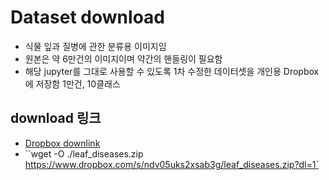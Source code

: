 # Dataset download
* 식물 잎과 질병에 관한 분류용 이미지임
* 원본은 약 6만건의 이미지이며 약간의 핸들링이 필요함
* 해당 jupyter를 그대로 사용할 수 있도록 1차 수정한 데이터셋을 개인용 Dropbox에 저장함 1만건, 10클래스


## download 링크
* [Dropbox downlink](https://www.dropbox.com/scl/fo/ztkzcw29hck331zy9l3e0/h?dl=0&rlkey=33t1y0qi8mblbq4mwxxr29kko)
* ``wget -O ./leaf_diseases.zip https://www.dropbox.com/s/ndv05uks2xsab3g/leaf_diseases.zip?dl=1`
